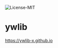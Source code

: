![License-MIT](https://img.shields.io/github/license/ywlib-x/ywlib-x.github.io?color=blue&style=plastic)

# ywlib
https://ywlib-x.github.io

